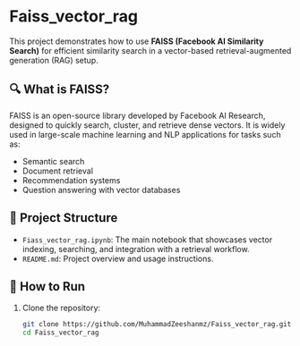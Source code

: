# Faiss_vector_rag

This project demonstrates how to use **FAISS (Facebook AI Similarity Search)** for efficient similarity search in a vector-based retrieval-augmented generation (RAG) setup.

## 🔍 What is FAISS?

FAISS is an open-source library developed by Facebook AI Research, designed to quickly search, cluster, and retrieve dense vectors. It is widely used in large-scale machine learning and NLP applications for tasks such as:

- Semantic search
- Document retrieval
- Recommendation systems
- Question answering with vector databases

## 📁 Project Structure

- `Fiass_vector_rag.ipynb`: The main notebook that showcases vector indexing, searching, and integration with a retrieval workflow.
- `README.md`: Project overview and usage instructions.

## 🚀 How to Run

1. Clone the repository:

   ```bash
   git clone https://github.com/MuhammadZeeshanmz/Faiss_vector_rag.git
   cd Faiss_vector_rag

